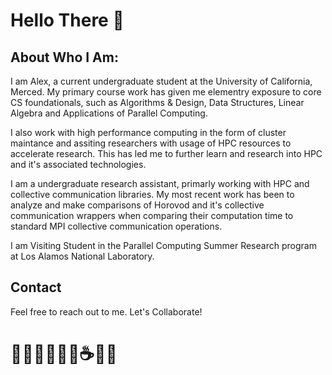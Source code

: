 # Hello There 👋

## About Who I Am:

I am Alex, a current undergraduate student at the University of California, Merced. My primary course work has given me elementry exposure to core CS foundationals, such as Algorithms & Design, Data Structures, Linear Algebra and Applications of Parallel Computing. 

I also work with high performance computing in the form of cluster maintance and assiting researchers with usage of HPC resources to accelerate research. This has led me to further learn and research into HPC and it's associated technologies. 

I am a undergraduate research assistant, primarly working with HPC and collective communication libraries. My most recent work has been to analyze and make comparisons of Horovod and it's collective communication wrappers when comparing their computation time to standard MPI collective communication operations. 

I am  Visiting Student in the Parallel Computing Summer Research program at Los Alamos National Laboratory.

## Contact
Feel free to reach out to me. Let's Collaborate!
# 🧑🏻‍💻🧑🏻‍🔬☕️📝🏫
